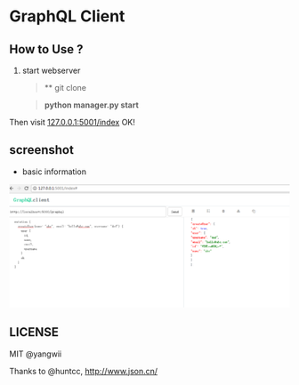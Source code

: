 # GraphQL Client


## How to Use ?

1. start webserver

    > ** git clone

	> **python manager.py start**

Then visit [127.0.0.1:5001/index](http://127.0.0.1:5001/index) OK!


## screenshot

 - basic information

![shot_1](/doc/2.png)

## LICENSE

MIT @yangwii

Thanks to @huntcc, http://www.json.cn/
